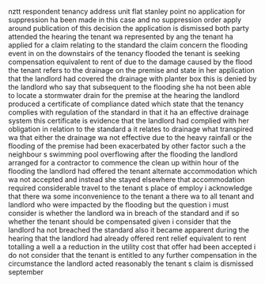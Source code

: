 nztt respondent tenancy address unit flat stanley point no application for suppression ha been made in this case and no suppression order apply around publication of this decision the application is dismissed both party attended the hearing the tenant wa represented by ang the tenant ha applied for a claim relating to the standard the claim concern the flooding event in on the downstairs of the tenancy flooded the tenant is seeking compensation equivalent to rent of due to the damage caused by the flood the tenant refers to the drainage on the premise and state in her application that the landlord had covered the drainage with planter box this is denied by the landlord who say that subsequent to the flooding she ha not been able to locate a stormwater drain for the premise at the hearing the landlord produced a certificate of compliance dated which state that the tenancy complies with regulation of the standard in that it ha an effective drainage system this certificate is evidence that the landlord had complied with her obligation in relation to the standard a it relates to drainage what transpired wa that either the drainage wa not effective due to the heavy rainfall or the flooding of the premise had been exacerbated by other factor such a the neighbour s swimming pool overflowing after the flooding the landlord arranged for a contractor to commence the clean up within hour of the flooding the landlord had offered the tenant alternate accommodation which wa not accepted and instead she stayed elsewhere that accommodation required considerable travel to the tenant s place of employ i acknowledge that there wa some inconvenience to the tenant a there wa to all tenant and landlord who were impacted by the flooding but the question i must consider is whether the landlord wa in breach of the standard and if so whether the tenant should be compensated given i consider that the landlord ha not breached the standard also it became apparent during the hearing that the landlord had already offered rent relief equivalent to rent totalling a well a a reduction in the utility cost that offer had been accepted i do not consider that the tenant is entitled to any further compensation in the circumstance the landlord acted reasonably the tenant s claim is dismissed september